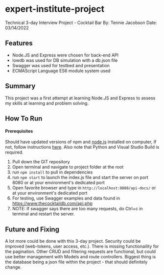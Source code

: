 # expert-institute-project
 Technical 3-day Interview Project - Cocktail Bar
 By: Tennie Jacobson
 Date: 03/14/2022
## Features
- Node.JS and Express were chosen for back-end API
- lowdb was used for DB simulation with a db.json file
- Swagger was used for testbed and presentation
- ECMAScript Language ES6 module system used

## Summary
This project was a first attempt at learning Node.JS and Express to assess my skills at learning and problem solving.

## How To Run
####  Prerequisites
Should have updated versions of npm and [node.js](https://nodejs.org/) installed on computer, If not, follow instructions [here](https://docs.npmjs.com/downloading-and-installing-node-js-and-npm). Also note that Python and Visual Studio Build is required.
1. Pull down the GIT repository
2. Open terminal and navigate to project folder at the root
3. run `npm install` to pull in dependencies
4. run `npm start` to launch the index.js file and start the server on port 8080 or at your environment's dedicated port
5. Open favorite browser and type in `http://localhost:8080/api-docs/` or at your environment's dedicated port
6. For testing, use Swagger examples and data found in https://www.thecocktaildb.com/api.php
7. NOTE: If swagger says there are too many requests, do Ctrl+c in terminal and restart the server.

## Future and Fixing
A lot more could be done with this 3-day project. Security could be improved (web-tokens, user access, etc.). There is missing functionaility for the pagination. Other CRUD and filtering requests are functional, but could use better management with Models and route controllers. Biggest thing is the database being a json file within the project - that should definitely change.